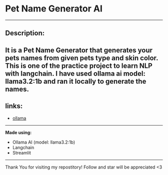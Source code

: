#   Pet Name Generator AI
---
##  Description: 
**It is a Pet Name Generator that generates your pets names from given pets type and skin color.**
This is one of the practice project to learn NLP with langchain. I have used ollama ai model: llama3.2:1b and ran it locally to generate the names.
---
## links:
- [ollama](https://ollama.com/download)
---
**Made using:**
- Ollama AI (model: llama3.2:1b)
- Langchain 
- Streamlit

---
Thank You for visiting my repostitory! Follow and star will be appreciated <3
